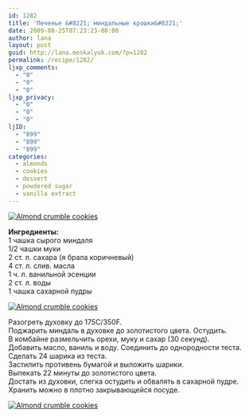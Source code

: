 ```yaml
---
id: 1282
title: 'Печенье &#8221; миндальные крошки&#8221;'
date: 2009-08-25T07:23:23-08:00
author: lana
layout: post
guid: http://lana.moskalyuk.com/?p=1282
permalink: /recipe/1282/
ljxp_comments:
  - "0"
  - "0"
  - "0"
ljxp_privacy:
  - "0"
  - "0"
  - "0"
ljID:
  - "899"
  - "899"
  - "899"
categories:
  - almonds
  - cookies
  - dessert
  - powdered sugar
  - vanilla extract
---
```

<a class="flickr-image alignnone" title="Almond crumble cookies" href="http://www.flickr.com/photos/67405678@N00/3851100830/" target="_blank"><img src="http://farm3.static.flickr.com/2588/3851100830_2f40dcd03b.jpg" alt="Almond crumble cookies" /></a>

**Ингредиенты:**  
1 чашка сырого миндаля  
1/2 чашки муки  
2 ст. л. сахара (я брала коричневый)  
4 ст. л. слив. масла  
1 ч. л. ванильной эсенции  
2 ст. л. воды  
1 чашка сахарной пудры

<a class="flickr-image alignnone" title="Almond crumble cookies" href="http://www.flickr.com/photos/67405678@N00/3851101698/" target="_blank"><img src="http://farm3.static.flickr.com/2469/3851101698_52dbbb45e6.jpg" alt="Almond crumble cookies" /></a>

Разогреть духовку до 175C/350F.  
Поджарить миндаль в духовке до золотистого цвета. Остудить.  
В комбайне размельчить орехи, муку и сахар (30 секунд).  
Добавить масло, ваниль и воду. Соединить до однородности теста.  
Сделать 24 шарика из теста.  
Застилить противень бумагой и выложить шарики.  
Выпекать 22 минуты до золотистого цвета.  
Достать из духовки, слегка остудить и обвалять в сахарной пудре.  
Хранить можно в плотно закрывающейся посуде.

<a class="flickr-image alignnone" title="Almond crumble cookies" href="http://www.flickr.com/photos/67405678@N00/3850307829/" target="_blank"><img src="http://farm4.static.flickr.com/3267/3850307829_b0d967fda6.jpg" alt="Almond crumble cookies" /></a>